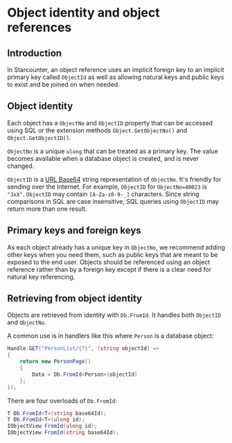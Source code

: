 # Object identity and object references

## Introduction

In Starcounter, an object reference uses an implicit foreign key to an implicit primary key called `ObjectId` as well as allowing natural keys and public keys to exist and be joined on when needed.

## Object identity

Each object has a `ObjectNo` and `ObjectID` property that can be accessed using SQL or the extension methods `Object.GetObjectNo()` and `Object.GetObjectID()`.

`ObjectNo` is a unique `ulong` that can be treated as a primary key. The value becomes available when a database object is created, and is never changed.

`ObjectID` is a [URL Base64](https://en.wikipedia.org/wiki/Base64#URL_applications) string representation of `ObjectNo`. It's friendly for sending over the Internet. For example, `ObjectID` for `ObjectNo=40023` is `"JxX"`. `ObjectID` may contain `[A-Za-z0-9-_]` characters. Since string comparisons in SQL are case insensitive, SQL queries using `ObjectID` may return more than one result.

## Primary keys and foreign keys

As each object already has a unique key in `ObjectNo`, we recommend adding other keys when you need them, such as public keys that are meant to be exposed to the end user. Objects should be referenced using an object reference rather than by a foreign key except if there is a clear need for natural key referencing.

## Retrieving from object identity

Objects are retrieved from identity with `Db.FromId`. It handles both `ObjectID` and `ObjectNo`.

A common use is in handlers like this where `Person` is a database object:

```csharp
Handle.GET("PersonList/{?}", (string objectId) =>
{
    return new PersonPage()
    {
        Data = Db.FromId<Person>(objectId)
    };
});
```

There are four overloads of `Db.FromId`:

```csharp
T Db.FromId<T>(string base64Id);
T Db.FromId<T>(ulong id);
IObjectView FromId(ulong id);
IObjectView FromId(string base64Id);
```

